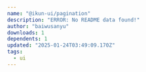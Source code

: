 ```yaml
---
name: "@ikun-ui/pagination"
description: "ERROR: No README data found!"
author: "baiwusanyu"
downloads: 1
dependents: 1
updated: "2025-01-24T03:49:09.170Z"
tags: 
  - ui
---
```

